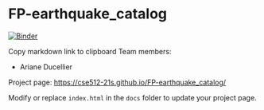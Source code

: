 
# FP-earthquake_catalog

[![Binder](https://mybinder.org/badge_logo.svg)](https://mybinder.org/v2/gh/cse512-21s/FP-earthquake_catalog/HEAD)

Copy markdown link to clipboard 
Team members:  
* Ariane Ducellier

Project page: https://cse512-21s.github.io/FP-earthquake_catalog/  

Modify or replace `index.html` in the `docs` folder to update your project page.

